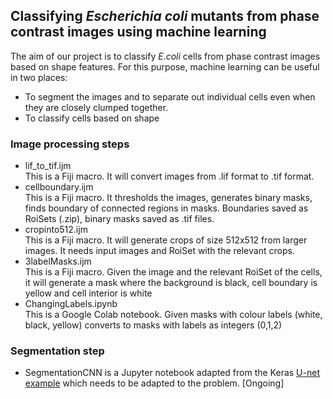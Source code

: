 ## Classifying *Escherichia coli* mutants from phase contrast images using machine learning

The aim of our project is to classify *E.coli* cells from phase contrast images based on shape features. For this purpose, machine learning can be useful in two places:

- To segment the images and to separate out individual cells even when they are closely clumped together.
- To classify cells based on shape

### Image processing steps
- lif_to_tif.ijm <br>
This is a Fiji macro. It will convert images from .lif format to .tif format. 
- cellboundary.ijm <br>
This is a Fiji macro. It thresholds the images, generates binary masks, finds boundary of connected regions in masks. Boundaries saved as RoiSets (.zip), binary masks saved as .tif files.
- cropinto512.ijm <br>
This is a Fiji macro. It will generate crops of size 512x512 from larger images. It needs input images and RoiSet with the relevant crops.
- 3labelMasks.ijm <br>
This is a Fiji macro. Given the image and the relevant RoiSet of the cells, it will generate a mask where the background is black, cell boundary is yellow and cell interior is white
- ChangingLabels.ipynb <br>
This is a Google Colab notebook. Given masks with colour labels (white, black, yellow) converts to masks with labels as integers (0,1,2)

### Segmentation step 
- SegmentationCNN is a Jupyter notebook adapted from the Keras [U-net example](https://github.com/keras-team/keras-io/blob/fb064c551eda7aea631ceaa548c4411b9a1193cb/examples/vision/oxford_pets_image_segmentation.py) which needs to be adapted to the problem. [Ongoing]

